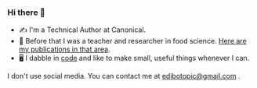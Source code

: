 ### Hi there 👋

- ✍️ I'm a Technical Author at Canonical.
- 🧪 Before that I was a teacher and researcher in food science. [Here are my publications in that area](https://scholar.google.com/citations?user=aw1EnaIAAAAJ&hl=en).
- 🖥️ I dabble in [code](https://github.com/edibotopic?tab=repositories) and like to make small, useful things whenever I can.

I don't use social media. You can contact me at edibotopic@gmail.com .
